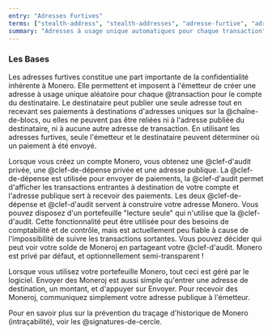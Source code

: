 ```yaml
---
entry: "Adresses Furtives"
terms: ["stealth-address", "stealth-addresses", "adresse-furtive", "adresses-furtives"]
summary: "Adresses à usage unique automatiques pour chaque transaction"
---
```


### Les Bases

Les adresses furtives constitue une part importante de la confidentialité inhérente à Monero. Elle permettent et imposent à l'émetteur de créer une adresse à usage unique aléatoire pour chaque @transaction pour le compte du destinataire. Le destinataire peut publier une seule adresse tout en recevant ses paiements à destinations d'adresses uniques sur la @chaîne-de-blocs, ou elles ne peuvent pas être reliées ni à l'adresse publiée du destinataire, ni à aucune autre adresse de transaction. En utilisant les adresses furtives, seule l'émetteur et le destinataire peuvent déterminer où un paiement à été envoyé.

Lorsque vous créez un compte Monero, vous obtenez une @clef-d'audit privée, une @clef-de-dépense privée et une adresse publique. La @clef-de-dépense est utilisée pour envoyer de paiements, la @clef-d'audit permet d'afficher les transactions entrantes à destination de votre compte et l'adresse publique sert à recevoir des paiements. Les deux @clef-de-dépense et @clef-d'audit servent à construire votre adresse Monero. Vous pouvez disposez d'un portefeuille "lecture seule" qui n'utilise que la @clef-d'audit. Cette fonctionnalité peut être utilisée pour des besoins de comptabilité et de contrôle, mais est actuellement peu fiable à cause de l'impossibilité de suivre les transactions sortantes. Vous pouvez décider qui peut voir votre solde de Moneroj en partageant votre @clef-d'audit. Monero est privé par défaut, et optionnellement semi-transparent !

Lorsque vous utilisez votre portefeuille Monero, tout ceci est géré par le logiciel. Envoyer des Moneroj est aussi simple qu'entrer une adresse de destination, un montant, et d'appuyer sur Envoyer. Pour recevoir des Moneroj, communiquez simplement votre adresse publique à l'émetteur.

Pour en savoir plus sur la prévention du traçage d'historique de Monero (intraçabilité), voir les @signatures-de-cercle.
